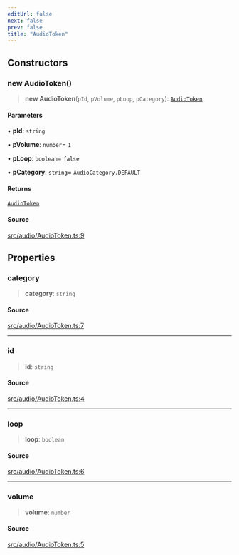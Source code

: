 ```yaml
---
editUrl: false
next: false
prev: false
title: "AudioToken"
---
```


## Constructors

### new AudioToken()

> **new AudioToken**(`pId`, `pVolume`, `pLoop`, `pCategory`): [`AudioToken`](/api/classes/audiotoken/)

#### Parameters

• **pId**: `string`

• **pVolume**: `number`= `1`

• **pLoop**: `boolean`= `false`

• **pCategory**: `string`= `AudioCategory.DEFAULT`

#### Returns

[`AudioToken`](/api/classes/audiotoken/)

#### Source

[src/audio/AudioToken.ts:9](https://github.com/relishinc/dill-pixel/blob/543438455c9a47928084300159416186c2aa1095/src/audio/AudioToken.ts#L9)

## Properties

### category

> **category**: `string`

#### Source

[src/audio/AudioToken.ts:7](https://github.com/relishinc/dill-pixel/blob/543438455c9a47928084300159416186c2aa1095/src/audio/AudioToken.ts#L7)

***

### id

> **id**: `string`

#### Source

[src/audio/AudioToken.ts:4](https://github.com/relishinc/dill-pixel/blob/543438455c9a47928084300159416186c2aa1095/src/audio/AudioToken.ts#L4)

***

### loop

> **loop**: `boolean`

#### Source

[src/audio/AudioToken.ts:6](https://github.com/relishinc/dill-pixel/blob/543438455c9a47928084300159416186c2aa1095/src/audio/AudioToken.ts#L6)

***

### volume

> **volume**: `number`

#### Source

[src/audio/AudioToken.ts:5](https://github.com/relishinc/dill-pixel/blob/543438455c9a47928084300159416186c2aa1095/src/audio/AudioToken.ts#L5)
